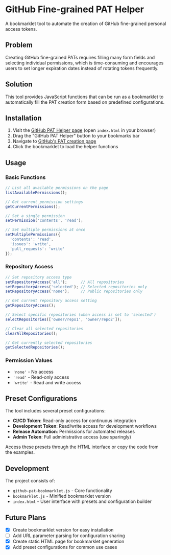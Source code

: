 # GitHub Fine-grained PAT Helper

A bookmarklet tool to automate the creation of GitHub fine-grained personal access tokens.

## Problem

Creating GitHub fine-grained PATs requires filling many form fields and selecting individual permissions, which is time-consuming and encourages users to set longer expiration dates instead of rotating tokens frequently.

## Solution

This tool provides JavaScript functions that can be run as a bookmarklet to automatically fill the PAT creation form based on predefined configurations.

## Installation

1. Visit the [GitHub PAT Helper page](./index.html) (open `index.html` in your browser)
2. Drag the "GitHub PAT Helper" button to your bookmarks bar
3. Navigate to [GitHub's PAT creation page](https://github.com/settings/personal-access-tokens/new)
4. Click the bookmarklet to load the helper functions

## Usage

### Basic Functions

```javascript
// List all available permissions on the page
listAvailablePermissions();

// Get current permission settings
getCurrentPermissions();

// Set a single permission
setPermission('contents', 'read');

// Set multiple permissions at once
setMultiplePermissions({
  'contents': 'read',
  'issues': 'write',
  'pull_requests': 'write'
});
```

### Repository Access

```javascript
// Set repository access type
setRepositoryAccess('all');      // All repositories
setRepositoryAccess('selected'); // Selected repositories only
setRepositoryAccess('none');     // Public repositories only

// Get current repository access setting
getRepositoryAccess();

// Select specific repositories (when access is set to 'selected')
selectRepositories(['owner/repo1', 'owner/repo2']);

// Clear all selected repositories
clearAllRepositories();

// Get currently selected repositories
getSelectedRepositories();
```

### Permission Values

- `'none'` - No access
- `'read'` - Read-only access
- `'write'` - Read and write access

## Preset Configurations

The tool includes several preset configurations:

- **CI/CD Token**: Read-only access for continuous integration
- **Development Token**: Read/write access for development workflows
- **Release Automation**: Permissions for automated releases
- **Admin Token**: Full administrative access (use sparingly)

Access these presets through the HTML interface or copy the code from the examples.

## Development

The project consists of:
- `github-pat-bookmarklet.js` - Core functionality
- `bookmarklet.js` - Minified bookmarklet version
- `index.html` - User interface with presets and configuration builder

## Future Plans

- [x] Create bookmarklet version for easy installation
- [ ] Add URL parameter parsing for configuration sharing
- [x] Create static HTML page for bookmarklet generation
- [x] Add preset configurations for common use cases